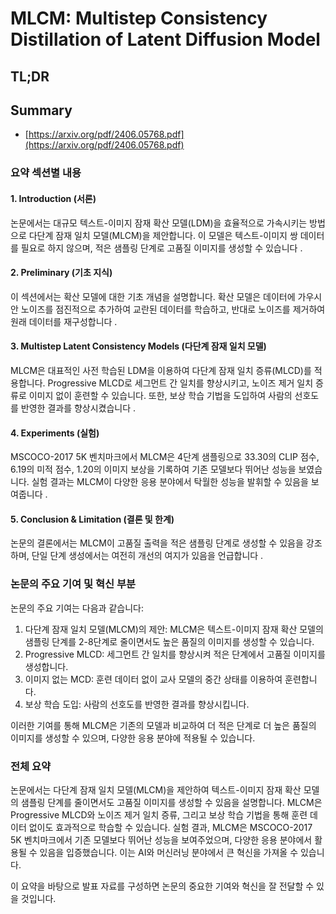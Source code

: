 # MLCM: Multistep Consistency Distillation of Latent Diffusion Model
## TL;DR
## Summary
- [https://arxiv.org/pdf/2406.05768.pdf](https://arxiv.org/pdf/2406.05768.pdf)

### 요약 섹션별 내용

#### 1. Introduction (서론)
논문에서는 대규모 텍스트-이미지 잠재 확산 모델(LDM)을 효율적으로 가속시키는 방법으로 다단계 잠재 일치 모델(MLCM)을 제안합니다. 이 모델은 텍스트-이미지 쌍 데이터를 필요로 하지 않으며, 적은 샘플링 단계로 고품질 이미지를 생성할 수 있습니다  .

#### 2. Preliminary (기초 지식)
이 섹션에서는 확산 모델에 대한 기초 개념을 설명합니다. 확산 모델은 데이터에 가우시안 노이즈를 점진적으로 추가하여 교란된 데이터를 학습하고, 반대로 노이즈를 제거하여 원래 데이터를 재구성합니다 .

#### 3. Multistep Latent Consistency Models (다단계 잠재 일치 모델)
MLCM은 대표적인 사전 학습된 LDM을 이용하여 다단계 잠재 일치 증류(MLCD)를 적용합니다. Progressive MLCD로 세그먼트 간 일치를 향상시키고, 노이즈 제거 일치 증류로 이미지 없이 훈련할 수 있습니다. 또한, 보상 학습 기법을 도입하여 사람의 선호도를 반영한 결과를 향상시켰습니다    .

#### 4. Experiments (실험)
MSCOCO-2017 5K 벤치마크에서 MLCM은 4단계 샘플링으로 33.30의 CLIP 점수, 6.19의 미적 점수, 1.20의 이미지 보상을 기록하여 기존 모델보다 뛰어난 성능을 보였습니다. 실험 결과는 MLCM이 다양한 응용 분야에서 탁월한 성능을 발휘할 수 있음을 보여줍니다  .

#### 5. Conclusion & Limitation (결론 및 한계)
논문의 결론에서는 MLCM이 고품질 출력을 적은 샘플링 단계로 생성할 수 있음을 강조하며, 단일 단계 생성에서는 여전히 개선의 여지가 있음을 언급합니다  .

### 논문의 주요 기여 및 혁신 부분

논문의 주요 기여는 다음과 같습니다:
1. 다단계 잠재 일치 모델(MLCM)의 제안: MLCM은 텍스트-이미지 잠재 확산 모델의 샘플링 단계를 2-8단계로 줄이면서도 높은 품질의 이미지를 생성할 수 있습니다.
2. Progressive MLCD: 세그먼트 간 일치를 향상시켜 적은 단계에서 고품질 이미지를 생성합니다.
3. 이미지 없는 MCD: 훈련 데이터 없이 교사 모델의 중간 상태를 이용하여 훈련합니다.
4. 보상 학습 도입: 사람의 선호도를 반영한 결과를 향상시킵니다.

이러한 기여를 통해 MLCM은 기존의 모델과 비교하여 더 적은 단계로 더 높은 품질의 이미지를 생성할 수 있으며, 다양한 응용 분야에 적용될 수 있습니다.

### 전체 요약

논문에서는 다단계 잠재 일치 모델(MLCM)을 제안하여 텍스트-이미지 잠재 확산 모델의 샘플링 단계를 줄이면서도 고품질 이미지를 생성할 수 있음을 설명합니다. MLCM은 Progressive MLCD와 노이즈 제거 일치 증류, 그리고 보상 학습 기법을 통해 훈련 데이터 없이도 효과적으로 학습할 수 있습니다. 실험 결과, MLCM은 MSCOCO-2017 5K 벤치마크에서 기존 모델보다 뛰어난 성능을 보여주었으며, 다양한 응용 분야에서 활용될 수 있음을 입증했습니다. 이는 AI와 머신러닝 분야에서 큰 혁신을 가져올 수 있습니다.

이 요약을 바탕으로 발표 자료를 구성하면 논문의 중요한 기여와 혁신을 잘 전달할 수 있을 것입니다.